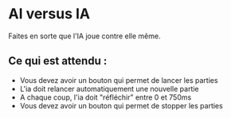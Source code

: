 # AI versus IA
Faites en sorte que l'IA joue contre elle même.

## Ce qui est attendu :
* Vous devez avoir un bouton qui permet de lancer les parties
* L'ia doit relancer automatiquement une nouvelle partie
* A chaque coup, l'ia doit "réfléchir" entre 0 et 750ms
* Vous devez avoir un bouton qui permet de stopper les parties